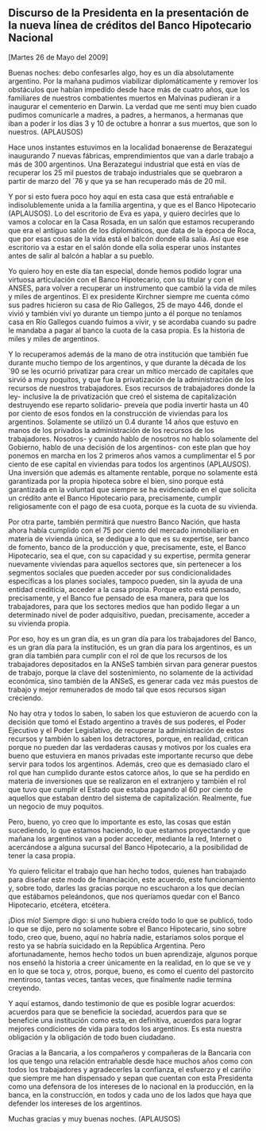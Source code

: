 Discurso de la Presidenta en la presentación de la nueva línea de créditos del Banco Hipotecario Nacional
---------------------------------------------------------------------------------------------------------

[Martes 26 de Mayo del 2009]

Buenas noches: debo confesarles algo, hoy es un día absolutamente
argentino. Por la mañana pudimos viabilizar diplomáticamente y remover
los obstáculos que habían impedido desde hace más de cuatro años, que
los familiares de nuestros combatientes muertos en Malvinas pudieran ir
a inaugurar el cementerio en Darwin. La verdad que me sentí muy bien
cuado pudimos comunicarle a madres, a padres, a hermanos, a hermanas que
iban a poder ir los días 3 y 10 de octubre a honrar a sus muertos, que
son lo nuestros. (APLAUSOS)

Hace unos instantes estuvimos en la localidad bonaerense de Berazategui
inaugurando 7 nuevas fábricas, emprendimientos que van a darle trabajo a
más de 300 argentinos. Una Berazategui industrial que está en vías de
recuperar los 25 mil puestos de trabajo industriales que se quebraron a
partir de marzo del ´76 y que ya se han recuperado más de 20 mil.

Y por si esto fuera poco hoy aquí en esta casa que está entrañable e
indisolublemente unida a la familia argentina, y que es el Banco
Hipotecario (APLAUSOS). Lo del escritorio de Eva es yapa, y quiero
decirles que lo vamos a colocar en la Casa Rosada, en un salón que
estamos recuperando que era el antiguo salón de los diplomáticos, que
data de la época de Roca, que por esas cosas de la vida está el balcón
donde ella salía. Así que ese escritorio va a estar en el salón donde
ella solía esperar unos instantes antes de salir al balcón a hablar a su
pueblo.

Yo quiero hoy en este día tan especial, donde hemos podido lograr una
virtuosa articulación con el Banco Hipotecario, con su titular y con el
ANSES, para volver a recuperar un instrumento que cambió la vida de
miles y miles de argentinos. El ex presidente Kirchner siempre me cuenta
cómo sus padres hicieron su casa de Río Gallegos, 25 de mayo 446, donde
el vivió y también viví yo durante un tiempo junto a él porque no
teníamos casa en Río Gallegos cuando fuimos a vivir, y se acordaba
cuando su padre le mandaba a pagar al banco la cuota de la casa propia.
Es la historia de miles y miles de argentinos.

Y lo recuperamos además de la mano de otra institución que también fue
durante mucho tiempo de los argentinos, y que durante la década de los
´90 se les ocurrió privatizar para crear un mítico mercado de capitales
que sirvió a muy poquitos, y que fue la privatización de la
administración de los recursos de nuestros trabajadores. Esos recursos
de trabajadores donde la ley- inclusive la de privatización que creó el
sistema de capitalización destruyendo ese reparto solidario- preveía que
podía invertir hasta un 40 por ciento de esos fondos en la construcción
de viviendas para los argentinos. Solamente se utilizó un 0.4 durante 14
años que estuvo en manos de los privados la administración de los
recursos de los trabajadores. Nosotros- y cuando hablo de nosotros no
hablo solamente del Gobierno, hablo de una decisión de los argentinos-
con este plan que hoy ponemos en marcha en los 2 primeros años vamos a
cumplimentar el 5 por ciento de ese capital en viviendas para todos los
argentinos (APLAUSOS). Una inversión que además es altamente rentable,
porque no solamente está garantizada por la propia hipoteca sobre el
bien, sino porque está garantizada en la voluntad que siempre se ha
evidenciado en el que solicita un crédito ante el Banco Hipotecario
para, precisamente, cumplir religiosamente con el pago de esa cuota,
porque es la cuota de su vivienda.

Por otra parte, también permitirá que nuestro Banco Nación, que hasta
ahora había cumplido con el 75 por ciento del mercado inmobiliario en
materia de vivienda única, se dedique a lo que es su expertise, ser
banco de fomento, banco de la producción y que, precisamente, este, el
Banco Hipotecario, sea el que, con su capacidad y su expertise, permita
generar nuevamente viviendas para aquellos sectores que, sin pertenecer
a los segmentos sociales que pueden acceder por sus condicionalidades
específicas a los planes sociales, tampoco pueden, sin la ayuda de una
entidad crediticia, acceder a la casa propia. Porque esto está pensado,
precisamente, y el Banco fue pensado de esa manera, para que los
trabajadores, para que los sectores medios que han podido llegar a un
determinado nivel de poder adquisitivo, puedan, precisamente, acceder a
su vivienda propia.

Por eso, hoy es un gran día, es un gran día para los trabajadores del
Banco, es un gran día para la institución, es un gran día para los
argentinos, es un gran día también para cumplir con el rol de que los
recursos de los trabajadores depositados en la ANSeS también sirvan para
generar puestos de trabajo, porque la clave del sostenimiento, no
solamente de la actividad económica, sino también de la ANSeS, es
generar cada vez más puestos de trabajo y mejor remunerados de modo tal
que esos recursos sigan creciendo.

No hay otra y todos lo saben, lo saben los que estuvieron de acuerdo con
la decisión que tomó el Estado argentino a través de sus poderes, el
Poder Ejecutivo y el Poder Legislativo, de recuperar la administración
de estos recursos y también lo saben los detractores, porque, en
realidad, critican porque no pueden dar las verdaderas causas y motivos
por los cuales era bueno que estuviera en manos privadas este importante
recurso que debe servir para todos los argentinos. Además, creo que es
demasiado claro el rol que han cumplido durante estos catorce años, lo
que se ha perdido en materia de inversiones que se realizaron en el
extranjero y también el rol que tuvo que cumplir el Estado que estaba
pagando al 60 por ciento de aquellos que estaban dentro del sistema de
capitalización. Realmente, fue un negocio de muy poquitos.

Pero, bueno, yo creo que lo importante es esto, las cosas que están
sucediendo, lo que estamos haciendo, lo que estamos proyectando y que
mañana los argentinos van a poder acceder, mediante la red, Internet o
acercándose a alguna sucursal del Banco Hipotecario, a la posibilidad de
tener la casa propia.

Yo quiero felicitar el trabajo que han hecho todos, quienes han
trabajado para diseñar este modo de financiación, este acuerdo, este
funcionamiento y, sobre todo, darles las gracias porque no escucharon a
los que decían que estábamos peleándonos, que nos queríamos quedar con
el Banco Hipotecario, etcétera, etcétera.

¡Dios mío! Siempre digo: si uno hubiera creído todo lo que se publicó,
todo lo que se dijo, pero no solamente sobre el Banco Hipotecario, sino
sobre todo, creo que, bueno, aquí no habría nadie, estaríamos solos
porque el resto ya se habría suicidado en la República Argentina. Pero
afortunadamente, hemos hecho todos un buen aprendizaje, algunos porque
nos enseñó la historia a creer únicamente en la realidad, en lo que se
ve y en lo que se toca y, otros, porque, bueno, es como el cuento del
pastorcito mentiroso, tantas veces, tantas veces, que finalmente nadie
termina creyendo.

Y aquí estamos, dando testimonio de que es posible lograr acuerdos:
acuerdos para que se beneficie la sociedad, acuerdos para que se
beneficie una institución como esta, en definitiva, acuerdos para lograr
mejores condiciones de vida para todos los argentinos. Es esta nuestra
obligación y la obligación de todo buen ciudadano.

Gracias a la Bancaria, a los compañeros y compañeras de la Bancaria con
los que tengo una relación entrañable desde hace muchos años como con
todos los trabajadores y agradecerles la confianza, el esfuerzo y el
cariño que siempre me han dispensado y sepan que cuentan con esta
Presidenta como una defensora de los intereses de lo nacional en la
producción, en la banca, en la construcción, en todos y cada uno de los
lados que haya que defender los intereses de los argentinos.

Muchas gracias y muy buenas noches. (APLAUSOS)

 

 
